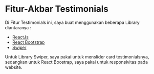 # Fitur-Akbar Testimonials

Di Fitur Testimonials ini, saya buat menggunakan beberapa Library diantaranya : 

- [ReactJs](https://reactjs.org/)
- [React Bootstrap](https://react-bootstrap.github.io/)
- [Swiper](https://swiperjs.com/)

Untuk Library Swiper, saya pakai untuk menslider card testimonialsnya, sedangkan untuk React Boostrap, saya pakai untuk responsivitas pada website.
